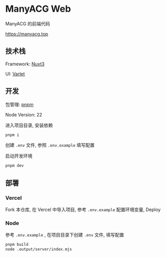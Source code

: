 # ManyACG Web

ManyACG 的前端代码

https://manyacg.top

## 技术栈

Framework: [Nuxt3](https://nuxt.com/)

UI: [Varlet](https://varletjs.org)

## 开发

包管理: [pnpm](https://pnpm.io/)

Node Version: 22

进入项目目录, 安装依赖

```bash
pnpm i
```

创建 `.env` 文件, 参照 `.env.example` 填写配置

启动开发环境

```bash
pnpm dev
```

## 部署
### Vercel

Fork 本仓库, 在 Vercel 中导入项目, 参考 `.env.example` 配置环境变量, Deploy

### Node

参考 `.env.example` , 在项目目录下创建 `.env` 文件, 填写配置

```bash
pnpm build
node .output/server/index.mjs
```